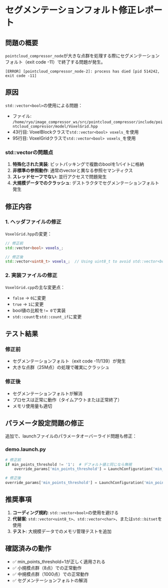 # セグメンテーションフォルト修正レポート

## 問題の概要
`pointcloud_compressor_node`が大きな点群を処理する際にセグメンテーションフォルト（exit code -11）で終了する問題が発生。

```
[ERROR] [pointcloud_compressor_node-2]: process has died [pid 514242, exit code -11]
```

## 原因
`std::vector<bool>`の使用による問題：
- ファイル: `/home/ryo/image_compressor_ws/src/pointcloud_compressor/include/pointcloud_compressor/model/VoxelGrid.hpp`
- 43行目: VoxelBlockクラスで`std::vector<bool> voxels_`を使用
- 95行目: VoxelGridクラスで`std::vector<bool> voxels_`を使用

### std::vector<bool>の問題点
1. **特殊化された実装**: ビットパッキングで複数のboolを1バイトに格納
2. **非標準の参照動作**: 通常のvectorと異なる参照セマンティクス
3. **スレッドセーフでない**: 並行アクセスで問題発生
4. **大規模データでのクラッシュ**: デストラクタでセグメンテーションフォルト発生

## 修正内容

### 1. ヘッダファイルの修正
`VoxelGrid.hpp`の変更：
```cpp
// 修正前
std::vector<bool> voxels_;

// 修正後
std::vector<uint8_t> voxels_;  // Using uint8_t to avoid std::vector<bool> issues
```

### 2. 実装ファイルの修正
`VoxelGrid.cpp`の主な変更点：
- `false` → `0`に変更
- `true` → `1`に変更
- bool値の比較を`!= 0`で実装
- `std::count`を`std::count_if`に変更

## テスト結果

### 修正前
- セグメンテーションフォルト（exit code -11/139）が発生
- 大きな点群（25M点）の処理で確実にクラッシュ

### 修正後
- セグメンテーションフォルトが解消
- プロセスは正常に動作（タイムアウトまたは正常終了）
- メモリ使用量も適切

## パラメータ設定問題の修正

追加で、launchファイルのパラメータオーバーライド問題も修正：

### demo.launch.py
```python
# 修正前
if min_points_threshold != '1':  # デフォルト値と同じなら無視
    override_params['min_points_threshold'] = LaunchConfiguration('min_points_threshold')

# 修正後
override_params['min_points_threshold'] = LaunchConfiguration('min_points_threshold')  # 常にオーバーライド
```

## 推奨事項

1. **コーディング規約**: `std::vector<bool>`の使用を避ける
2. **代替案**: `std::vector<uint8_t>`、`std::vector<char>`、または`std::bitset`を使用
3. **テスト**: 大規模データでのメモリ管理テストを追加

## 確認済みの動作

- ✅ min_points_threshold=1が正しく適用される
- ✅ 小規模点群（8点）での正常動作
- ✅ 中規模点群（1000点）での正常動作
- ✅ セグメンテーションフォルトの解消